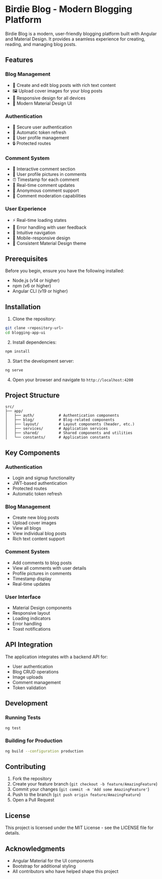 # Birdie Blog - Modern Blogging Platform

Birdie Blog is a modern, user-friendly blogging platform built with Angular and Material Design. It provides a seamless experience for creating, reading, and managing blog posts.

## Features

### Blog Management
- 📝 Create and edit blog posts with rich text content
- 🖼️ Upload cover images for your blog posts
- 📱 Responsive design for all devices
- 🎨 Modern Material Design UI

### Authentication
- 🔐 Secure user authentication
- 🔄 Automatic token refresh
- 👤 User profile management
- 🔒 Protected routes

### Comment System
- 💬 Interactive comment section
- 👤 User profile pictures in comments
- ⏰ Timestamp for each comment
- 🔄 Real-time comment updates
- 👥 Anonymous comment support
- 🎯 Comment moderation capabilities

### User Experience
- ⚡ Real-time loading states
- 🚨 Error handling with user feedback
- 🎯 Intuitive navigation
- 📱 Mobile-responsive design
- 🎨 Consistent Material Design theme

## Prerequisites

Before you begin, ensure you have the following installed:
- Node.js (v14 or higher)
- npm (v6 or higher)
- Angular CLI (v19 or higher)

## Installation

1. Clone the repository:
```bash
git clone <repository-url>
cd blogging-app-ui
```

2. Install dependencies:
```bash
npm install
```

3. Start the development server:
```bash
ng serve
```

4. Open your browser and navigate to `http://localhost:4200`

## Project Structure

```
src/
├── app/
│   ├── auth/           # Authentication components
│   ├── blog/           # Blog-related components
│   ├── layout/         # Layout components (header, etc.)
│   ├── services/       # Application services
│   ├── shared/         # Shared components and utilities
│   └── constants/      # Application constants
```

## Key Components

### Authentication
- Login and signup functionality
- JWT-based authentication
- Protected routes
- Automatic token refresh

### Blog Management
- Create new blog posts
- Upload cover images
- View all blogs
- View individual blog posts
- Rich text content support

### Comment System
- Add comments to blog posts
- View all comments with user details
- Profile pictures in comments
- Timestamp display
- Real-time updates

### User Interface
- Material Design components
- Responsive layout
- Loading indicators
- Error handling
- Toast notifications

## API Integration

The application integrates with a backend API for:
- User authentication
- Blog CRUD operations
- Image uploads
- Comment management
- Token validation

## Development

### Running Tests
```bash
ng test
```

### Building for Production
```bash
ng build --configuration production
```

## Contributing

1. Fork the repository
2. Create your feature branch (`git checkout -b feature/AmazingFeature`)
3. Commit your changes (`git commit -m 'Add some AmazingFeature'`)
4. Push to the branch (`git push origin feature/AmazingFeature`)
5. Open a Pull Request

## License

This project is licensed under the MIT License - see the LICENSE file for details.

## Acknowledgments

- Angular Material for the UI components
- Bootstrap for additional styling
- All contributors who have helped shape this project

